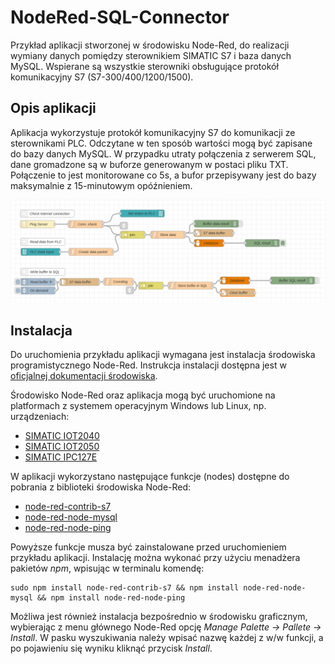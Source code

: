 # NodeRed-SQL-Connector
Przykład aplikacji stworzonej w środowisku Node-Red, do realizacji wymiany danych pomiędzy sterownikiem SIMATIC S7 i baza danych MySQL. Wspierane są wszystkie sterowniki obsługujące protokół komunikacyjny S7 (S7-300/400/1200/1500).

## Opis aplikacji
Aplikacja wykorzystuje protokół komunikacyjny S7 do komunikacji ze sterownikami PLC. Odczytane w ten sposób wartości mogą być zapisane do bazy danych MySQL. W przypadku utraty połączenia z serwerem SQL, dane gromadzone są w buforze generowanym w postaci pliku TXT. Połączenie to jest monitorowane co 5s, a bufor przepisywany jest do bazy maksymalnie z 15-minutowym opóźnieniem.

![SQL Connector flow in Node-Red](Images/img_1.png)

## Instalacja
Do uruchomienia przykładu aplikacji wymagana jest instalacja środowiska programistycznego Node-Red. Instrukcja instalacji dostępna jest w [oficjalnej dokumentacji środowiska](https://nodered.org/docs/getting-started/local).

Środowisko Node-Red oraz aplikacja mogą być uruchomione na platformach z systemem operacyjnym Windows lub Linux, np. urządzeniach:
- [SIMATIC IOT2040](https://support.industry.siemens.com/cs/us/en/view/109741795)
- [SIMATIC IOT2050](https://support.industry.siemens.com/cs/us/en/view/109779394)
- [SIMATIC IPC127E](https://support.industry.siemens.com/cs/us/en/view/109765133)

W aplikacji wykorzystano następujące funkcje (nodes) dostępne do pobrania z biblioteki środowiska Node-Red:
- [node-red-contrib-s7](https://flows.nodered.org/node/node-red-contrib-s7)
- [node-red-node-mysql](https://flows.nodered.org/node/node-red-node-mysql)
- [node-red-node-ping](https://flows.nodered.org/node/node-red-node-ping)

Powyższe funkcje musza być zainstalowane przed uruchomieniem przykładu aplikacji. Instalację można wykonać przy użyciu menadżera pakietów *npm*, wpisując w terminalu komendę:
```
sudo npm install node-red-contrib-s7 && npm install node-red-node-mysql && npm install node-red-node-ping
```

Możliwa jest również instalacja bezpośrednio w środowisku graficznym, wybierając z menu głównego Node-Red opcję *Manage Palette -> Pallete -> Install*. W pasku wyszukiwania należy wpisać nazwę każdej z w/w funkcji, a po pojawieniu się wyniku kliknąć przycisk *Install*.



